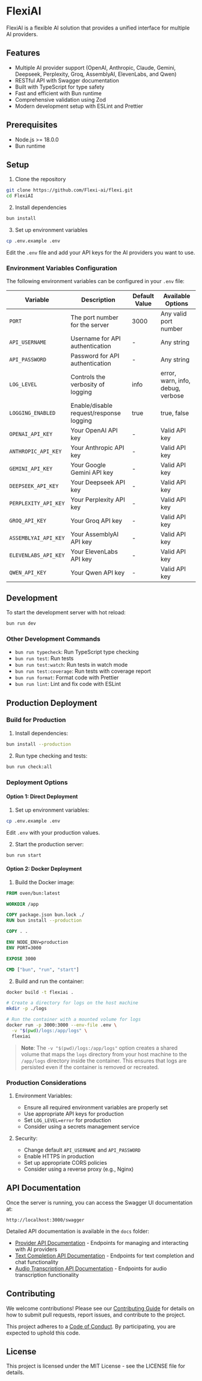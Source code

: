 # FlexiAI

FlexiAI is a flexible AI solution that provides a unified interface for multiple AI providers.

## Features

- Multiple AI provider support (OpenAI, Anthropic, Claude, Gemini, Deepseek, Perplexity, Groq, AssemblyAI, ElevenLabs, and Qwen)
- RESTful API with Swagger documentation
- Built with TypeScript for type safety
- Fast and efficient with Bun runtime
- Comprehensive validation using Zod
- Modern development setup with ESLint and Prettier

## Prerequisites

- Node.js >= 18.0.0
- Bun runtime

## Setup

1. Clone the repository

```bash
git clone https://github.com/Flexi-ai/flexi.git
cd FlexiAI
```

2. Install dependencies

```bash
bun install
```

3. Set up environment variables

```bash
cp .env.example .env
```

Edit the `.env` file and add your API keys for the AI providers you want to use.

### Environment Variables Configuration

The following environment variables can be configured in your `.env` file:

| Variable             | Description                             | Default Value | Available Options                 |
| -------------------- | --------------------------------------- | ------------- | --------------------------------- |
| `PORT`               | The port number for the server          | 3000          | Any valid port number             |
| `API_USERNAME`       | Username for API authentication         | -             | Any string                        |
| `API_PASSWORD`       | Password for API authentication         | -             | Any string                        |
| `LOG_LEVEL`          | Controls the verbosity of logging       | info          | error, warn, info, debug, verbose |
| `LOGGING_ENABLED`    | Enable/disable request/response logging | true          | true, false                       |
| `OPENAI_API_KEY`     | Your OpenAI API key                     | -             | Valid API key                     |
| `ANTHROPIC_API_KEY`  | Your Anthropic API key                  | -             | Valid API key                     |
| `GEMINI_API_KEY`     | Your Google Gemini API key              | -             | Valid API key                     |
| `DEEPSEEK_API_KEY`   | Your Deepseek API key                   | -             | Valid API key                     |
| `PERPLEXITY_API_KEY` | Your Perplexity API key                 | -             | Valid API key                     |
| `GROQ_API_KEY`       | Your Groq API key                       | -             | Valid API key                     |
| `ASSEMBLYAI_API_KEY` | Your AssemblyAI API key                 | -             | Valid API key                     |
| `ELEVENLABS_API_KEY` | Your ElevenLabs API key                 | -             | Valid API key                     |
| `QWEN_API_KEY`       | Your Qwen API key                       | -             | Valid API key                     |

## Development

To start the development server with hot reload:

```bash
bun run dev
```

### Other Development Commands

- `bun run typecheck`: Run TypeScript type checking
- `bun run test`: Run tests
- `bun run test:watch`: Run tests in watch mode
- `bun run test:coverage`: Run tests with coverage report
- `bun run format`: Format code with Prettier
- `bun run lint`: Lint and fix code with ESLint

## Production Deployment

### Build for Production

1. Install dependencies:

```bash
bun install --production
```

2. Run type checking and tests:

```bash
bun run check:all
```

### Deployment Options

#### Option 1: Direct Deployment

1. Set up environment variables:

```bash
cp .env.example .env
```

Edit `.env` with your production values.

2. Start the production server:

```bash
bun run start
```

#### Option 2: Docker Deployment

1. Build the Docker image:

```dockerfile
FROM oven/bun:latest

WORKDIR /app

COPY package.json bun.lock ./
RUN bun install --production

COPY . .

ENV NODE_ENV=production
ENV PORT=3000

EXPOSE 3000

CMD ["bun", "run", "start"]
```

2. Build and run the container:

```bash
docker build -t flexiai .

# Create a directory for logs on the host machine
mkdir -p ./logs

# Run the container with a mounted volume for logs
docker run -p 3000:3000 --env-file .env \
  -v "$(pwd)/logs:/app/logs" \
  flexiai
```

> **Note**: The `-v "$(pwd)/logs:/app/logs"` option creates a shared volume that maps the `logs` directory from your host machine to the `/app/logs` directory inside the container. This ensures that logs are persisted even if the container is removed or recreated.

### Production Considerations

1. Environment Variables:

   - Ensure all required environment variables are properly set
   - Use appropriate API keys for production
   - Set `LOG_LEVEL=error` for production
   - Consider using a secrets management service

2. Security:

   - Change default `API_USERNAME` and `API_PASSWORD`
   - Enable HTTPS in production
   - Set up appropriate CORS policies
   - Consider using a reverse proxy (e.g., Nginx)

## API Documentation

Once the server is running, you can access the Swagger UI documentation at:

```
http://localhost:3000/swagger
```

Detailed API documentation is available in the `docs` folder:

- [Provider API Documentation](docs/provider.md) - Endpoints for managing and interacting with AI providers
- [Text Completion API Documentation](docs/text-provider.md) - Endpoints for text completion and chat functionality
- [Audio Transcription API Documentation](docs/audio-provider.md) - Endpoints for audio transcription functionality

## Contributing

We welcome contributions! Please see our [Contributing Guide](CONTRIBUTING.md) for details on how to submit pull requests, report issues, and contribute to the project.

This project adheres to a [Code of Conduct](CODE_OF_CONDUCT.md). By participating, you are expected to uphold this code.

## License

This project is licensed under the MIT License - see the LICENSE file for details.
